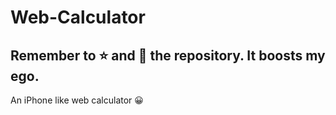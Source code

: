 # Web-Calculator
## Remember to ⭐ and 👀 the repository. It boosts my ego.

An iPhone like web calculator 😀
